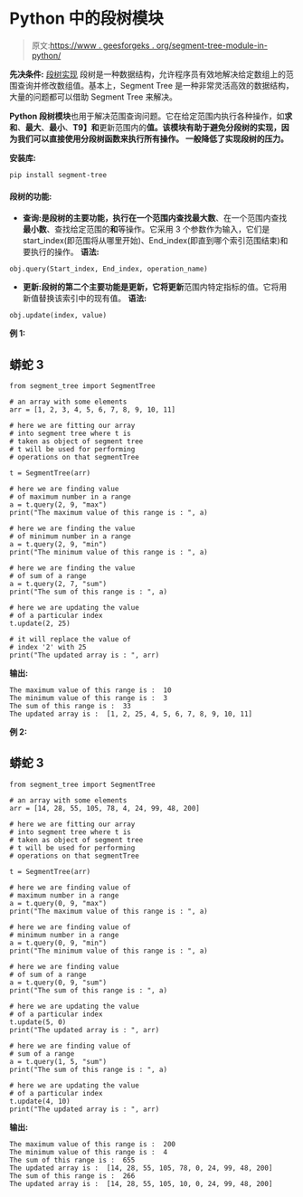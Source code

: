 # Python 中的段树模块

> 原文:[https://www . geesforgeks . org/segment-tree-module-in-python/](https://www.geeksforgeeks.org/segment-tree-module-in-python/)

**先决条件:** [段树实现](https://www.geeksforgeeks.org/segment-tree-set-1-sum-of-given-range/)
段树是一种数据结构，允许程序员有效地解决给定数组上的范围查询并修改数组值。基本上，Segment Tree 是一种非常灵活高效的数据结构，大量的问题都可以借助 Segment Tree 来解决。

**Python 段树模块**也用于解决范围查询问题。它在给定范围内执行各种操作，如**求和**、**最大**、**最小**、**T9】和**更新范围内的**值。该模块有助于避免分段树的实现，因为我们可以直接使用分段树函数来执行所有操作。
一般降低了实现段树的压力。**

**安装库:**

```
pip install segment-tree
```

#### 段树的功能:

*   **查询:**是段树的主要功能，执行在一个范围内查找**最大数**、在一个范围内查找**最小数**、查找给定范围的**和**等操作。它采用 3 个参数作为输入，它们是 start_index(即范围将从哪里开始)、End_index(即直到哪个索引范围结束)和要执行的操作。
    **语法:**

```
obj.query(Start_index, End_index, operation_name)
```

*   **更新:**段树的第二个主要功能是更新，它将**更新**范围内特定指标的值。它将用新值替换该索引中的现有值。
    **语法:**

```
obj.update(index, value)
```

**例 1:**

## 蟒蛇 3

```
from segment_tree import SegmentTree

# an array with some elements
arr = [1, 2, 3, 4, 5, 6, 7, 8, 9, 10, 11]

# here we are fitting our array
# into segment tree where t is
# taken as object of segment tree
# t will be used for performing
# operations on that segmentTree

t = SegmentTree(arr)

# here we are finding value
# of maximum number in a range
a = t.query(2, 9, "max")
print("The maximum value of this range is : ", a)

# here we are finding the value
# of minimum number in a range
a = t.query(2, 9, "min")
print("The minimum value of this range is : ", a)

# here we are finding the value
# of sum of a range
a = t.query(2, 7, "sum")
print("The sum of this range is : ", a)

# here we are updating the value
# of a particular index
t.update(2, 25)

# it will replace the value of
# index '2' with 25
print("The updated array is : ", arr)
```

**输出:**

```
The maximum value of this range is :  10
The minimum value of this range is :  3
The sum of this range is :  33
The updated array is :  [1, 2, 25, 4, 5, 6, 7, 8, 9, 10, 11]
```

**例 2:**

## 蟒蛇 3

```
from segment_tree import SegmentTree

# an array with some elements
arr = [14, 28, 55, 105, 78, 4, 24, 99, 48, 200]

# here we are fitting our array
# into segment tree where t is
# taken as object of segment tree
# t will be used for performing
# operations on that segmentTree

t = SegmentTree(arr)

# here we are finding value of
# maximum number in a range
a = t.query(0, 9, "max")
print("The maximum value of this range is : ", a)

# here we are finding value of
# minimum number in a range
a = t.query(0, 9, "min")
print("The minimum value of this range is : ", a)

# here we are finding value
# of sum of a range
a = t.query(0, 9, "sum")
print("The sum of this range is : ", a)

# here we are updating the value
# of a particular index
t.update(5, 0)
print("The updated array is : ", arr)

# here we are finding value of
# sum of a range
a = t.query(1, 5, "sum")
print("The sum of this range is : ", a)

# here we are updating the value
# of a particular index
t.update(4, 10)
print("The updated array is : ", arr)
```

**输出:**

```
The maximum value of this range is :  200
The minimum value of this range is :  4
The sum of this range is :  655
The updated array is :  [14, 28, 55, 105, 78, 0, 24, 99, 48, 200]
The sum of this range is :  266
The updated array is :  [14, 28, 55, 105, 10, 0, 24, 99, 48, 200]
```